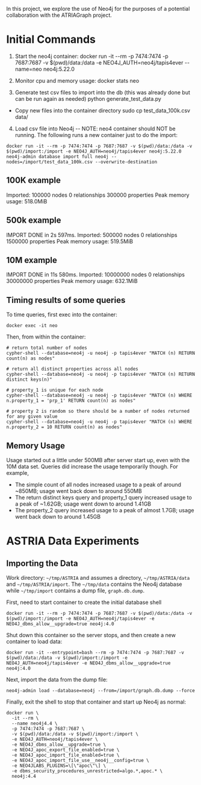 In this project, we explore the use of Neo4j for the purposes of a potential collaboration with the ATRIAGraph project.

Initial Commands
=================

1) Start the neo4j container:
 docker run -it --rm -p 7474:7474 -p 7687:7687 -v $(pwd)/data:/data -e NEO4J_AUTH=neo4j/tapis4ever --name=neo neo4j:5.22.0

2) Monitor cpu and memory usage:
  docker stats neo

3) Generate test csv files to import into the db (this was already done but can be run again as needed)
  python generate_test_data.py
 *  Copy new files into the container directory 
  sudo cp test_data_100k.csv data/

4) Load csv file into Neo4j -- NOTE: neo4 container should NOT be running. The following runs a new container just to do the import:

```
docker run -it --rm -p 7474:7474 -p 7687:7687 -v $(pwd)/data:/data -v $(pwd)/import:/import -e NEO4J_AUTH=neo4j/tapis4ever neo4j:5.22.0 neo4j-admin database import full neo4j --nodes=/import/test_data_100k.csv --overwrite-destination
```

100K example
------------
 Imported:
  100000 nodes
  0 relationships
  300000 properties
Peak memory usage: 518.0MiB


500k example
-------------
IMPORT DONE in 2s 597ms.
Imported:
  500000 nodes
  0 relationships
  1500000 properties
Peak memory usage: 519.5MiB


10M example
-----------
IMPORT DONE in 11s 580ms. 
Imported:
  10000000 nodes
  0 relationships
  30000000 properties
Peak memory usage: 632.1MiB




Timing results of some queries
-------------------------------

To time queries, first exec into the container:

```
docker exec -it neo
```

Then, from within the container:

```
# return total number of nodes 
cypher-shell --database=neo4j -u neo4j -p tapis4ever "MATCH (n) RETURN count(n) as nodes"

# return all distinct properties across all nodes 
cypher-shell --database=neo4j -u neo4j -p tapis4ever "MATCH (n) RETURN distinct keys(n)"

# property_1 is unique for each node 
cypher-shell --database=neo4j -u neo4j -p tapis4ever "MATCH (n) WHERE n.property_1 = 'prp_1' RETURN count(n) as nodes"

# property 2 is random so there should be a number of nodes returned for any given value
cypher-shell --database=neo4j -u neo4j -p tapis4ever "MATCH (n) WHERE n.property_2 = 10 RETURN count(n) as nodes"
```

Memory Usage
-------------

Usage started out a little under 500MB after server start up, even with the 10M data set. 
Queries did increase the usage temporarily though. For example, 
  * The simple count of all nodes increased usage to a peak of around ~850MB; usage went back down to around 550MB
  * The return distinct keys query and property_1 query increased usage to a peak of ~1.62GB; usage went down to around 1.41GB
  * The property_2 query increased usage to a peak of almost 1.7GB; usage went back down to around 1.45GB


ASTRIA Data Experiments
========================


Importing the Data
-------------------

Work directory: `~/tmp/ASTRIA` and assumes a directory, `~/tmp/ASTRIA/data` and `~/tmp/ASTRIA/import`. The `~/tmp/data` contains the Neo4j database while `~/tmp/import` contains a dump file, `graph.db.dump`.

First, need to start container to create the initial database shell

```
docker run -it --rm -p 7474:7474 -p 7687:7687 -v $(pwd)/data:/data -v $(pwd)/import:/import -e NEO4J_AUTH=neo4j/tapis4ever -e NEO4J_dbms_allow__upgrade=true neo4j:4.0
```

Shut down this container so the server stops, and then create a new container to load data:

```
docker run -it --entrypoint=bash --rm -p 7474:7474 -p 7687:7687 -v $(pwd)/data:/data -v $(pwd)/import:/import -e NEO4J_AUTH=neo4j/tapis4ever -e NEO4J_dbms_allow__upgrade=true neo4j:4.0
```

Next, import the data from the dump file:

```
neo4j-admin load --database=neo4j --from=/import/graph.db.dump --force
```

Finally, exit the shell to stop that container and start up Neo4j as normal:

```
docker run \
  -it --rm \
  --name neo4j4.4 \
  -p 7474:7474 -p 7687:7687 \
  -v $(pwd)/data:/data -v $(pwd)/import:/import \
  -e NEO4J_AUTH=neo4j/tapis4ever \
  -e NEO4J_dbms_allow__upgrade=true \ 
  -e NEO4J_apoc_export_file_enabled=true \
  -e NEO4J_apoc_import_file_enabled=true \
  -e NEO4J_apoc_import_file_use__neo4j__config=true \
  -e NEO4JLABS_PLUGINS=\[\"apoc\"\] \
  -e dbms_security_procedures_unrestricted=algo.*,apoc.* \
  neo4j:4.4
```